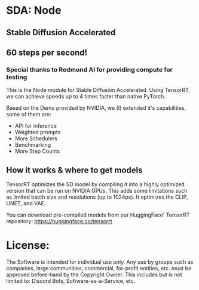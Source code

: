 # SDA: Node
## Stable Diffusion Accelerated
## 60 steps per second!
### Special thanks to Redmond AI for providing compute for testing

This is the Node module for Stable Diffusion Accelerated. Using TensorRT, we can achieve speeds up to 4 times faster than native PyTorch. 

Based on the Demo provided by NVIDIA, we (I) extended it's capabilities, some of them are:

* API for inference
* Weighted prompts
* More Schedulers
* Benchmarking
* More Step Counts

## How it works & where to get models

TensorRT optimizes the SD model by compiling it into a highly optimized version that can be run on NVIDIA GPUs. This adds some limitations such as limited batch size and resolutions (up to 1024px). It optimizes the CLIP, UNET, and VAE.

You can download pre-compiled models from our HuggingFace' TensorRT repository:
https://huggingface.co/tensorrt

# License:
The Software is intended for individual use only. Any use by groups such as companies, large communities, commercial, for-profit entities, etc. must be approved before-hand by the Copyright Owner. This includes but is not limited to: Discord Bots, Software-as-a-Service, etc.
